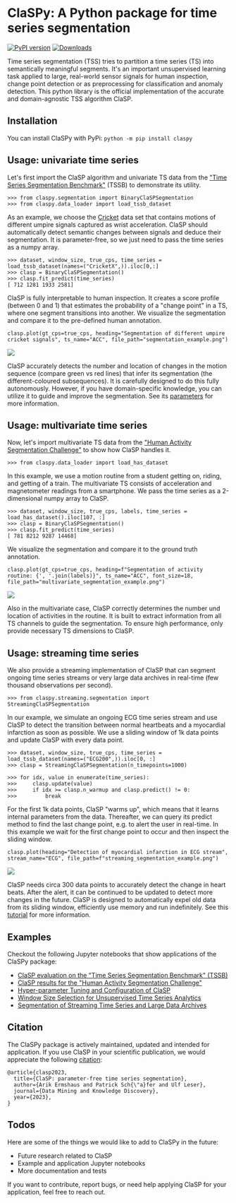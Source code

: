 # ClaSPy: A Python package for time series segmentation

[![PyPI version](https://badge.fury.io/py/claspy.svg)](https://pypi.org/project/claspy/) [![Downloads](https://pepy.tech/badge/claspy)](https://pepy.tech/project/claspy)

Time series segmentation (TSS) tries to partition a time series (TS) into semantically meaningful segments. It's an important unsupervised learning task applied to large, real-world sensor signals for human inspection, change point detection or as preprocessing for classification and anomaly detection. This python library is the official implementation of the accurate and domain-agnostic TSS algorithm ClaSP.

## Installation

You can install ClaSPy with PyPi: `python -m pip install claspy`

## Usage: univariate time series

Let's first import the ClaSP algorithm and univariate TS data from the <a href="https://github.com/ermshaua/time-series-segmentation-benchmark" target="_blank">"Time Series Segmentation Benchmark"</a> (TSSB) to demonstrate its utility.

```python3
>>> from claspy.segmentation import BinaryClaSPSegmentation
>>> from claspy.data_loader import load_tssb_dataset
```

As an example, we choose the <a href="http://timeseriesclassification.com/description.php?Dataset=Cricket" target="_blank">Cricket</a> data set that contains motions of different umpire signals captured as wrist acceleration. ClaSP should automatically detect semantic changes between signals and deduce their segmentation. It is parameter-free, so we just need to pass the time series as a numpy array.

```python3
>>> dataset, window_size, true_cps, time_series = load_tssb_dataset(names=("CricketX",)).iloc[0,:]
>>> clasp = BinaryClaSPSegmentation()
>>> clasp.fit_predict(time_series)
[ 712 1281 1933 2581]
```

ClaSP is fully interpretable to human inspection. It creates a score profile (between 0 and 1) that estimates the probability of a "change point" in a TS, where one segment transitions into another. We visualize the segmentation and compare it to the pre-defined human annotation.

```python3
clasp.plot(gt_cps=true_cps, heading="Segmentation of different umpire cricket signals", ts_name="ACC", file_path="segmentation_example.png")
```

<img src="https://raw.githubusercontent.com/ermshaua/claspy/main/segmentation_example.png" />

ClaSP accurately detects the number and location of changes in the motion sequence (compare green vs red lines) that infer its segmentation (the different-coloured subsequences). It is carefully designed to do this fully autonomously. However, if you have domain-specific knowledge, you can utilize it to guide and improve the segmentation. See its <a href="https://github.com/ermshaua/claspy/blob/main/claspy/segmentation.py">parameters</a> for more information.

## Usage: multivariate time series

Now, let's import multivariate TS data from the <a href="https://github.com/patrickzib/human_activity_segmentation_challenge" target="_blank">"Human Activity Segmentation Challenge"</a> to show how ClaSP handles it.

```python3
>>> from claspy.data_loader import load_has_dataset
```

In this example, we use a motion routine from a student getting on, riding, and getting of a train. The multivariate TS consists of acceleration and magnetometer readings from a smartphone. We pass the time series as a 2-dimensional numpy array to ClaSP.

```python3
>>> dataset, window_size, true_cps, labels, time_series = load_has_dataset().iloc[107, :]
>>> clasp = BinaryClaSPSegmentation()
>>> clasp.fit_predict(time_series)
[ 781 8212 9287 14468]
```

We visualize the segmentation and compare it to the ground truth annotation.

```python3
clasp.plot(gt_cps=true_cps, heading=f"Segmentation of activity routine: {', '.join(labels)}", ts_name="ACC", font_size=18, file_path="multivariate_segmentation_example.png")
```

<img src="https://raw.githubusercontent.com/ermshaua/claspy/main/multivariate_segmentation_example.png" />

Also in the multivariate case, ClaSP correctly determines the number und location of activities in the routine. It is built to extract information from all TS channels to guide the segmentation. To ensure high performance, only provide necessary TS dimensions to ClaSP.

## Usage: streaming time series

We also provide a streaming implementation of ClaSP that can segment ongoing time series streams or very large data archives in real-time (few thousand observations per second).

```python3
>>> from claspy.streaming.segmentation import StreamingClaSPSegmentation
```

In our example, we simulate an ongoing ECG time series stream and use ClaSP to detect the transition between normal heartbeats and a myocardial infarction as soon as possible. We use a sliding window of 1k data points and update ClaSP with every data point.

```python3
>>> dataset, window_size, true_cps, time_series = load_tssb_dataset(names=("ECG200",)).iloc[0, :]
>>> clasp = StreamingClaSPSegmentation(n_timepoints=1000)

>>> for idx, value in enumerate(time_series):
>>>     clasp.update(value)
>>>     if idx >= clasp.n_warmup and clasp.predict() != 0:
>>>         break
```

For the first 1k data points, ClaSP "warms up", which means that it learns internal parameters from the data. Thereafter, we can query its predict method to find the last change point, e.g. to alert the user in real-time. In this example we wait for the first change point to occur and then inspect the sliding window.

```python3
clasp.plot(heading="Detection of myocardial infarction in ECG stream", stream_name="ECG", file_path=f"streaming_segmentation_example.png")
```

<img src="https://raw.githubusercontent.com/ermshaua/claspy/main/streaming_segmentation_example.png" />

ClaSP needs circa 300 data points to accurately detect the change in heart beats. After the alert, it can be continued to be updated to detect more changes in the future. ClaSP is designed to automatically expel old data from its sliding window, efficiently use memory and run indefinitely. See this <a href="https://github.com/ermshaua/claspy/blob/main/claspy/notebooks/streaming_time_series.ipynb">tutorial</a> for more information.

## Examples

Checkout the following Jupyter notebooks that show applications of the ClaSPy package:

- <a href="https://github.com/ermshaua/claspy/blob/main/claspy/notebooks/tssb_evaluation.ipynb">ClaSP evaluation on the "Time Series Segmentation Benchmark" (TSSB)</a>
- <a href="https://github.com/ermshaua/claspy/blob/main/claspy/notebooks/has_evaluation.ipynb">ClaSP results for the "Human Activity Segmentation Challenge"</a>
- <a href="https://github.com/ermshaua/claspy/blob/main/claspy/notebooks/clasp_configuration.ipynb">Hyper-parameter Tuning and Configuration of ClaSP</a>
- <a href="https://github.com/ermshaua/claspy/blob/main/claspy/notebooks/window_size_selection.ipynb">Window Size Selection for Unsupervised Time Series Analytics</a>
- <a href="https://github.com/ermshaua/claspy/blob/main/claspy/notebooks/streaming_time_series.ipynb">Segmentation of Streaming Time Series and Large Data Archives</a>

## Citation

The ClaSPy package is actively maintained, updated and intended for application. If you use ClaSP in your scientific publication, we would appreciate the following <a href="https://doi.org/10.1007/s10618-023-00923-x" target="_blank">citation</a>:

```
@article{clasp2023,
  title={ClaSP: parameter-free time series segmentation},
  author={Arik Ermshaus and Patrick Sch{\"a}fer and Ulf Leser},
  journal={Data Mining and Knowledge Discovery},
  year={2023},
}
```

## Todos

Here are some of the things we would like to add to ClaSPy in the future:

- Future research related to ClaSP
- Example and application Jupyter notebooks
- More documentation and tests

If you want to contribute, report bugs, or need help applying ClaSP for your application, feel free to reach out.
